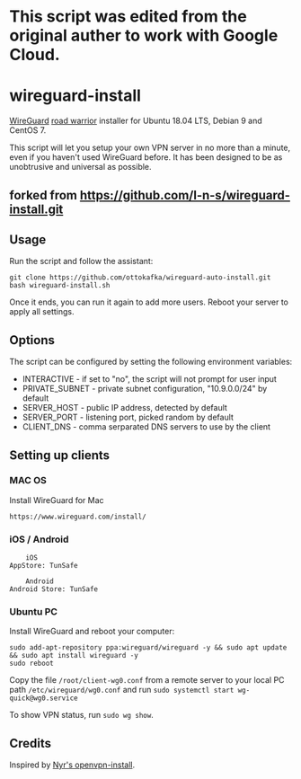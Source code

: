 # This script was edited from the original auther to work with Google Cloud. 

# wireguard-install

[WireGuard](https://www.wireguard.com) [road warrior](http://en.wikipedia.org/wiki/Road_warrior_%28computing%29) installer for Ubuntu 18.04 LTS, Debian 9 and CentOS 7.

This script will let you setup your own VPN server in no more than a minute, even if you haven't used WireGuard before. It has been designed to be as unobtrusive and universal as possible.

## forked from https://github.com/l-n-s/wireguard-install.git

## Usage

Run the script and follow the assistant:

```
git clone https://github.com/ottokafka/wireguard-auto-install.git
bash wireguard-install.sh
```

Once it ends, you can run it again to add more users. Reboot your server to apply all settings.

## Options

The script can be configured by setting the following environment variables:

* INTERACTIVE - if set to "no", the script will not prompt for user input
* PRIVATE\_SUBNET - private subnet configuration, "10.9.0.0/24" by default
* SERVER\_HOST - public IP address, detected by default
* SERVER\_PORT - listening port, picked random by default
* CLIENT\_DNS - comma serparated DNS servers to use by the client

## Setting up clients

### MAC OS

Install WireGuard for Mac

    https://www.wireguard.com/install/
    
    
###  iOS / Android

        iOS
    AppStore: TunSafe
    
        Android
    Android Store: TunSafe
    

### Ubuntu PC

Install WireGuard and reboot your computer:

    sudo add-apt-repository ppa:wireguard/wireguard -y && sudo apt update && sudo apt install wireguard -y
    sudo reboot

Copy the file `/root/client-wg0.conf` from a remote server to your local PC path `/etc/wireguard/wg0.conf` and run 
`sudo systemctl start wg-quick@wg0.service`

To show VPN status, run `sudo wg show`.

## Credits

Inspired by [Nyr's openvpn-install](https://github.com/Nyr/openvpn-install).
